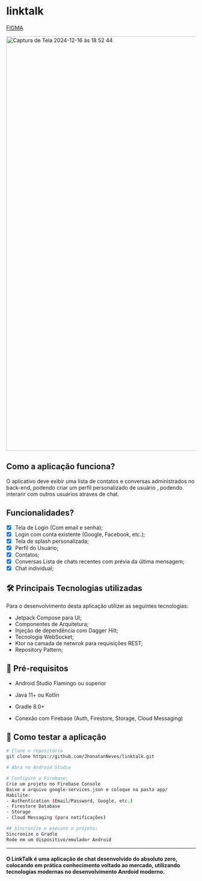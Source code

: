 # linktalk

[FIGMA](https://www.figma.com/design/39yq2GG79kH2MFSRVnlhrb/LinkTalk-Project?t=dwGhGdt52pQXon4Z-0)

<img width="1100" alt="Captura de Tela 2024-12-16 às 18 52 44" src="https://github.com/user-attachments/assets/f98e4d8b-78b4-4934-813d-39f46f2646ef" />

## Como a aplicação funciona?
O aplicativo deve exibir uma lista de contatos e conversas administrados no back-end, podendo criar um perfil personalizado de usuário , podendo interarir com outros usuários atraves de chat.

## Funcionalidades?

- [x] Tela de Login (Com email e senha);
- [x] Login com conta existente (Google, Facebook, etc.);
- [x] Tela de splash personalizada;
- [x] Perfil do Usuário;
- [x] Contatos;
- [x] Conversas Lista de chats recentes com prévia da última mensagem;
- [x] Chat individual;

## 🛠 Principais Tecnologias utilizadas

Para o desenvolvimento desta aplicação utilizei as seguintes tecnologias:

- Jetpack Compose para UI;
- Componentes de Arquitetura;
- Injeção de dependência com Dagger Hilt;
- Tecnologia WebSocket;
- Ktor na camada de netwrok para requisições REST;
- Repository Pattern;

## 🚀 Pré-requisitos
- Android Studio Flamingo ou superior

- Java 11+ ou Kotlin
- Gradle 8.0+
- Conexão com Firebase (Auth, Firestore, Storage, Cloud Messaging)

## 🚀 Como testar a aplicação

```bash
# Clone o repositório
git clone https://github.com/JhonatanNeves/linktalk.git

# Abra no Android Studio

# Configure o Firebase:
Crie um projeto no Firebase Console
Baixe o arquivo google-services.json e coloque na pasta app/
Habilite:
- Authentication (Email/Password, Google, etc.)
- Firestore Database
- Storage
- Cloud Messaging (para notificações)

## Sincronize e execute o projeto:
Sincronize o Gradle
Rode em um dispositivo/emulador Android
```
---

#### O LinkTalk é uma aplicação de chat desenvolvido do absoluto zero, colocando em prática conhecimento voltado ao mercado, utilizando tecnologias modernas no desenvolvimento Anrdoid moderno.

